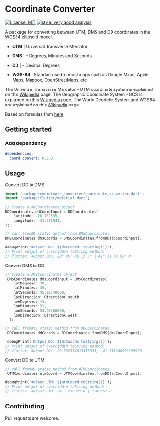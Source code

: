 # Coordinate Converter

<!-- [![pub package][pub_badge]][pub_badge_link] -->
[![License: MIT][license_badge]][license_badge_link]
[![style: very good analysis][badge]][badge_link]

A package for converting between UTM, DMS and DD coordinates in the WGS84 ellipsoid model.

- **UTM** | Universal Transverse Mercator
- **DMS** | - Degrees, Minutes and Seconds
- **DD** | - Decimal Degrees

- **WGS-84** | Standart used in most maps such as Google Maps, Apple Maps, Mapbox, OpenStreetMaps, etc

The Universal Transverse Mercator - UTM coordinate system is explained on this [Wikipedia](https://en.wikipedia.org/wiki/Universal_Transverse_Mercator_coordinate_system) page.
The Geographic Coordinate System - GCS is explained on this [Wikipedia](https://en.wikipedia.org/wiki/Geographic_coordinate_system) page.
The World Geodetic System and WGS84 are explained on this [Wikipedia](https://en.wikipedia.org/wiki/World_Geodetic_System#WGS84) page.

Based on formulas from [here](https://sigam.ambiente.sp.gov.br/sigam3/Controles/latlongutm.htm?latTxt=ctl00_con).

## Getting started

### Add dependency

```yaml
dependencies:
  coord_convert: 0.3.0
```

## Usage

Convert DD to DMS

```dart
import 'package:coordinate_converter/coordinate_converter.dart';
import 'package:flutter/material.dart';

// Create a DDCoordinates object
DDCoordinates ddCoordInput = DDCoordinates(
    latitude: -20.762535,
    longitude: -41.531941,
);

// call fromDD static method from DMSCoordinates
DMSCoordinates dmsCoords = DMSCoordinates.fromDD(ddCoordInput);

debugPrint('Output DMS: ${dmsCoords.toString()}');
// Print output of overridden toString method:
// flutter: Output DMS: 20° 45' 45.13 S" | 41° 31 54.99" W
```

Convert DMS to DD

```dart
// Create a DMSCoordinates object
 DMSCoordinates dmsCoordInput = DMSCoordinates(
    latDegrees: 20,
    latMinutes: 45,
    latSeconds: 45.12540000,
    latDirection: DirectionY.south,
    lonDegrees: 41,
    lonMinutes: 31,
    lonSeconds: 54.98760000,
    lonDirection: DirectionX.west,
  );

// call fromDMS static method from DDCoordinates
 DDCoordinates ddCoords = DDCoordinates.fromDMS(dmsCoordInput);

 debugPrint('Output DD: ${ddCoords.toString()}');
// Print output of overridden toString method:
// flutter: Output DD: -20.762534833333333, -41.531940999999996
```

Convert DD to UTM

```dart
// call fromDD static method from UTMCoordinates
 UTMCoordinates utmCoord = UTMCoordinates.fromDD(ddCoordInput);

debugPrint('Output UTM: ${utmCoord.toString()}');
// Print output of overridden toString method:
// flutter: Output UTM: 24 S 236379.0 | 7702067.0
```

## Contributing

Pull requests are welcome.

[badge]: https://img.shields.io/badge/style-very_good_analysis-B22C89.svg
[badge_link]: https://pub.dev/packages/very_good_analysis
[license_badge]: https://img.shields.io/badge/license-MIT-blue.svg
[license_badge_link]: https://opensource.org/licenses/MIT
<!-- 
[pub_badge]: https://img.shields.io/pub/v/
[pub_badge_link]: https://pub.dartlang.org/packages/coordinate_converter -->
